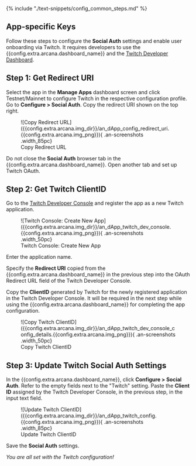 {% include "./text-snippets/config_common_steps.md" %}

## App-specific Keys

Follow these steps to configure the **Social Auth** settings and enable user onboarding via Twitch. It requires developers to use the {{config.extra.arcana.dashboard_name}} and the [Twitch Developer Dashboard](https://dev.twitch.tv/login).

## Step 1: Get Redirect URI  

Select the app in the **Manage Apps** dashboard screen and click Testnet/Mainnet to configure Twitch in the respective configuration profile. Go to **Configure > Social Auth**. Copy the redirect URI shown on the top right.

<figure markdown="span">
  ![Copy Redirect URL]({{config.extra.arcana.img_dir}}/an_dApp_config_redirect_uri.{{config.extra.arcana.img_png}}){ .an-screenshots .width_85pc}
  <figcaption>Copy Redirect URL</figcaption>
</figure>

Do not close the **Social Auth** browser tab in the {{config.extra.arcana.dashboard_name}}. Open another tab and set up Twitch OAuth. 

## Step 2: Get Twitch ClientID

Go to the [Twitch Developer Console](https://dev.twitch.tv/login) and register the app as a new Twitch application. 

<figure markdown="span">
  ![Twitch Console: Create New App]({{config.extra.arcana.img_dir}}/an_dApp_twitch_dev_console.{{config.extra.arcana.img_png}}){ .an-screenshots .width_50pc}
  <figcaption>Twitch Console: Create New App</figcaption>
</figure>

Enter the application name. 

Specify the **Redirect URI** copied from the {{config.extra.arcana.dashboard_name}} in the previous step into the OAuth Redirect URL field of the Twitch Developer Console.

Copy the **ClientID** generated by Twitch for the newly registered application in the Twitch Developer Console. It will be required in the next step while using the {{config.extra.arcana.dashboard_name}} for completing the app configuration.

<figure markdown="span">
  ![Copy Twitch ClientID]({{config.extra.arcana.img_dir}}/an_dApp_twitch_dev_console_config_details.{{config.extra.arcana.img_png}}){ .an-screenshots .width_50pc}
  <figcaption>Copy Twitch ClientID</figcaption>
</figure>

## Step 3: Update Twitch Social Auth Settings

In the {{config.extra.arcana.dashboard_name}}, click **Configure > Social Auth**. Refer to the empty fields next to the "Twitch" setting. Paste the **Client ID** assigned by the Twitch Developer Console, in the previous step, in the input text field. 

<figure markdown="span">
  ![Update Twitch ClientID]({{config.extra.arcana.img_dir}}/an_dApp_twitch_config.{{config.extra.arcana.img_png}}){ .an-screenshots .width_85pc}
  <figcaption>Update Twitch ClientID</figcaption>
</figure>

Save the **Social Auth** settings. 

*You are all set with the Twitch configuration!*
